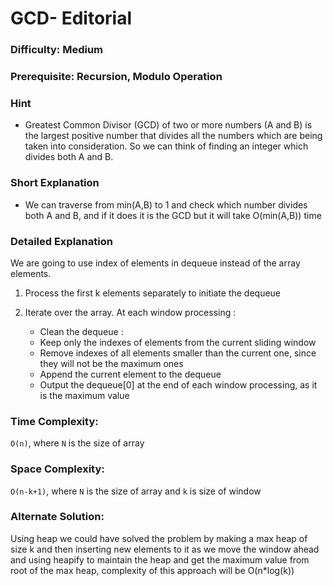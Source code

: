 # GCD- Editorial

### Difficulty:  Medium

### Prerequisite: Recursion, Modulo Operation

### Hint

* Greatest Common Divisor (GCD) of two or more numbers (A and B) is the largest positive number that divides all the numbers which are being taken into consideration. So we can think of finding an integer which divides both A and B.

### Short Explanation

* We can traverse from min(A,B) to 1 and check which number divides both A and B, and if it does it is the GCD but it will take O(min(A,B)) time


### Detailed Explanation

We are going to use index of elements in dequeue instead of the array elements.
1. Process the first k elements separately to initiate the dequeue

2. Iterate over the array. At each window processing :
    * Clean the dequeue :
    * Keep only the indexes of elements from the current sliding window
    * Remove indexes of all elements smaller than the current one, since they will not be the maximum ones
    * Append the current element to the dequeue
    * Output the dequeue[0] at the end of each window processing, as it is the maximum value



### Time Complexity:

`O(n)`, where `N` is the size of array

### Space Complexity:

`O(n-k+1)`, where `N` is the size of array and `k` is size of window

### Alternate Solution:

Using heap we could have solved the problem by making a max heap of size k and then inserting new elements to it as we move the window ahead and using heapify to maintain the heap and get the maximum value from root of the max heap, complexity of this approach will be O(n*log(k))